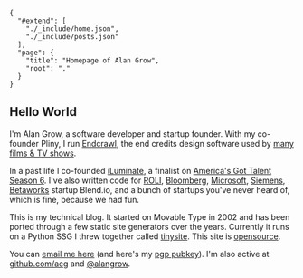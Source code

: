 
    {
      "#extend": [
        "./_include/home.json",
        "./_include/posts.json"
      ],
      "page": {
        "title": "Homepage of Alan Grow",
        "root": "."
      }
    }

## Hello World

I'm Alan Grow, a software developer and startup founder. With my co-founder Pliny, I run [Endcrawl](https://endcrawl.com/), the end credits design software used by [many](https://x.com/alangrow/status/1870344485089222998/photo/1) [films & TV shows](https://pro.imdb.com/company/co0446605/filmography/?ref_=co_ov_all_credits).

In a past life I co-founded [iLuminate](https://www.iluminate.com/), a finalist on [America's Got Talent Season 6](https://en.wikipedia.org/wiki/America%27s_Got_Talent_season_6#Grand-final_(September_13)). I've also written code for [ROLI](https://roli.com/), [Bloomberg](https://www.bloomberg.com/professional/products/bloomberg-terminal/), [Microsoft](https://www.microsoft.com/en-us/windows?r=1), [Siemens](https://www.siemens.com/global/en.html), [Betaworks](https://www.microsoft.com/en-us/windows?r=1) startup Blend.io, and a bunch of startups you've never heard of, which is fine, because we had fun.

This is my technical blog. It started on Movable Type in 2002 and has been ported through a few static site generators over the years. Currently it runs on a Python SSG I threw together called [tinysite](https://github.com/acg/tinysite). This site is [opensource](https://github.com/acg/alangrow.com).

You can [email me here](mailto:alangrow+nospam@gmail.com) (and here's my [pgp pubkey](./alangrow.asc)). I'm also active at [github.com/acg](https://github.com/acg) and [@alangrow](https://x.com/alangrow).
